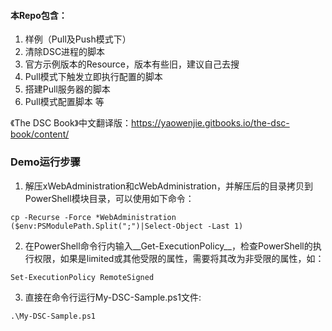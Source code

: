#### 本Repo包含：

1. 样例（Pull及Push模式下）
2. 清除DSC进程的脚本
3. 官方示例版本的Resource，版本有些旧，建议自己去搜
4. Pull模式下触发立即执行配置的脚本
5. 搭建Pull服务器的脚本
6. Pull模式配置脚本 等

《The DSC Book》中文翻译版：https://yaowenjie.gitbooks.io/the-dsc-book/content/

### Demo运行步骤

1. 解压xWebAdministration和cWebAdministration，并解压后的目录拷贝到PowerShell模块目录，可以使用如下命令：
```
cp -Recurse -Force *WebAdministration ($env:PSModulePath.Split(";")|Select-Object -Last 1)
```
2. 在PowerShell命令行内输入__Get-ExecutionPolicy__，检查PowerShell的执行权限，如果是limited或其他受限的属性，需要将其改为非受限的属性，如：
```
Set-ExecutionPolicy RemoteSigned
```
3. 直接在命令行运行My-DSC-Sample.ps1文件:
```
.\My-DSC-Sample.ps1
```
